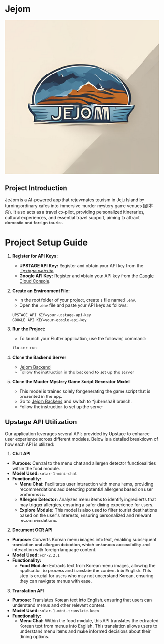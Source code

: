 # Jejom

![Local Image](./assets/jejomlogo.png)

## Project Introduction

JeJom is a AI-powered app that rejuvenates tourism in Jeju Island by turning ordinary cafes into immersive murder mystery game venues (剧本杀). It also acts as a travel co-pilot, providing personalized itineraries, cultural experiences, and essential travel support, aiming to attract domestic and foreign tourist.

# Project Setup Guide

1. **Register for API Keys:**
   - **UPSTAGE API Key:** Register and obtain your API key from the [Upstage website](https://www.upstage.com).
   - **Google API Key:** Register and obtain your API key from the [Google Cloud Console](https://console.cloud.google.com).

2. **Create an Environment File:**
   - In the root folder of your project, create a file named `.env`.
   - Open the `.env` file and paste your API keys as follows:

   ```env
   UPSTAGE_API_KEY=your-upstage-api-key
   GOOGLE_API_KEY=your-google-api-key
   ```

3. **Run the Project:**
   - To launch your Flutter application, use the following command:

   ```bash
   flutter run
   ```

4. **Clone the Backend Server**
   - [Jejom Backend](https://github.com/PIEthonista/Jejom)
   - Follow the instruction in the backend to set up the server

5. **Clone the Murder Mystery Game Script Generator Model**
   - This model is trained solely for generating the game script that is presented in the app.
   - Go to [Jejom Backend](https://github.com/PIEthonista/Jejom) and switch to *jubensha8 branch.
   - Follow the instruction to set up the server


## Upstage API Utilization
Our application leverages several APIs provided by Upstage to enhance user experience across different modules. Below is a detailed breakdown of how each API is utilized:

1. **Chat API**
- **Purpose:** Central to the menu chat and allergen detector functionalities within the food module.
- **Model Used:** `solar-1-mini-chat`
- **Functionality:**
  - **Menu Chat:** Facilitates user interaction with menu items, providing recommendations and detecting potential allergens based on user preferences.
  - **Allergen Detector:** Analyzes menu items to identify ingredients that may trigger allergies, ensuring a safer dining experience for users.
  - **Explore Module:** This model is also used to filter tourist destinations based on the user's interests, ensuring personalized and relevant recommendations.

2. **Document OCR API**
- **Purpose:** Converts Korean menu images into text, enabling subsequent translation and allergen detection, which enhances accessibility and interaction with foreign language content.
- **Model Used:** `ocr-2.2.1`
- **Functionality:**
  - **Food Module:** Extracts text from Korean menu images, allowing the application to process and translate the content into English. This step is crucial for users who may not understand Korean, ensuring they can navigate menus with ease.

3. **Translation API**
- **Purpose:** Translates Korean text into English, ensuring that users can understand menus and other relevant content.
- **Model Used:** `solar-1-mini-translate-koen`
- **Functionality:**
  - **Menu Chat:** Within the food module, this API translates the extracted Korean text from menus into English. This translation allows users to understand menu items and make informed decisions about their dining options.